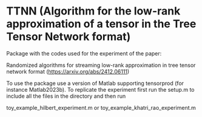 # TTNN (Algorithm for the low-rank approximation of a tensor in the Tree Tensor Network format)

Package with the codes used for the experiment of the paper:

Randomized algorithms for streaming low-rank approximation in tree tensor network format (https://arxiv.org/abs/2412.06111)

To use the package use a version of Matlab supporting tensorprod (for instance Matlab2023b).
To replicate the experiment first run the setup.m to include all the files in the directory and then run 

toy_example_hilbert_experiment.m   or   toy_example_khatri_rao_experiment.m
